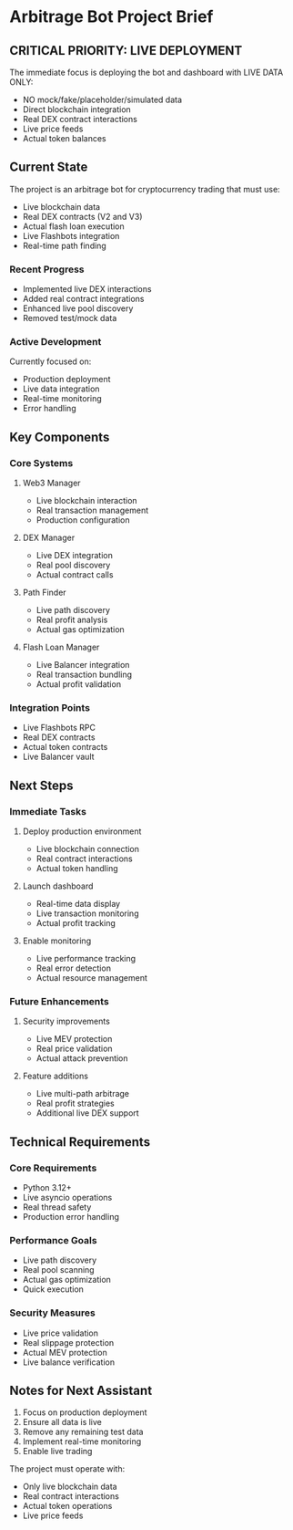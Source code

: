 # Arbitrage Bot Project Brief

## CRITICAL PRIORITY: LIVE DEPLOYMENT
The immediate focus is deploying the bot and dashboard with LIVE DATA ONLY:
- NO mock/fake/placeholder/simulated data
- Direct blockchain integration
- Real DEX contract interactions
- Live price feeds
- Actual token balances

## Current State
The project is an arbitrage bot for cryptocurrency trading that must use:
- Live blockchain data
- Real DEX contracts (V2 and V3)
- Actual flash loan execution
- Live Flashbots integration
- Real-time path finding

### Recent Progress
- Implemented live DEX interactions
- Added real contract integrations
- Enhanced live pool discovery
- Removed test/mock data

### Active Development
Currently focused on:
- Production deployment
- Live data integration
- Real-time monitoring
- Error handling

## Key Components

### Core Systems
1. Web3 Manager
   - Live blockchain interaction
   - Real transaction management
   - Production configuration

2. DEX Manager
   - Live DEX integration
   - Real pool discovery
   - Actual contract calls

3. Path Finder
   - Live path discovery
   - Real profit analysis
   - Actual gas optimization

4. Flash Loan Manager
   - Live Balancer integration
   - Real transaction bundling
   - Actual profit validation

### Integration Points
- Live Flashbots RPC
- Real DEX contracts
- Actual token contracts
- Live Balancer vault

## Next Steps

### Immediate Tasks
1. Deploy production environment
   - Live blockchain connection
   - Real contract interactions
   - Actual token handling

2. Launch dashboard
   - Real-time data display
   - Live transaction monitoring
   - Actual profit tracking

3. Enable monitoring
   - Live performance tracking
   - Real error detection
   - Actual resource management

### Future Enhancements
1. Security improvements
   - Live MEV protection
   - Real price validation
   - Actual attack prevention

2. Feature additions
   - Live multi-path arbitrage
   - Real profit strategies
   - Additional live DEX support

## Technical Requirements

### Core Requirements
- Python 3.12+
- Live asyncio operations
- Real thread safety
- Production error handling

### Performance Goals
- Live path discovery
- Real pool scanning
- Actual gas optimization
- Quick execution

### Security Measures
- Live price validation
- Real slippage protection
- Actual MEV protection
- Live balance verification

## Notes for Next Assistant
1. Focus on production deployment
2. Ensure all data is live
3. Remove any remaining test data
4. Implement real-time monitoring
5. Enable live trading

The project must operate with:
- Only live blockchain data
- Real contract interactions
- Actual token operations
- Live price feeds

